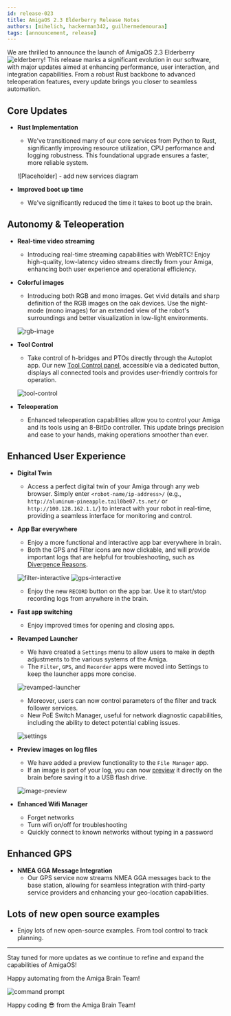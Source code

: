 ```yaml
---
id: release-023
title: AmigaOS 2.3 Elderberry Release Notes
authors: [mihelich, hackerman342, guilhermedemouraa]
tags: [announcement, release]
---
```


We are thrilled to announce the launch of AmigaOS 2.3 Elderberry
![elderberry](https://emoji.slack-edge.com/TVC7D3Y9Z/elderberry/3aa0c9d737e7f8cf.gif)!
This release marks a significant evolution in our software, with major updates aimed at enhancing performance,
user interaction, and integration capabilities. From a robust Rust backbone to advanced teleoperation
features, every update brings you closer to seamless automation.

## Core Updates

* **Rust Implementation**
  * We've transitioned many of our core services from Python to Rust,
  significantly improving resource utilization, CPU performance and logging robustness.
  This foundational upgrade ensures a faster, more reliable system.

  ![Placeholder] - add new services diagram

* **Improved boot up time**
  * We've significantly reduced the time it takes to boot up the brain.

## Autonomy & Teleoperation

* **Real-time video streaming**
  * Introducing real-time streaming capabilities with WebRTC! Enjoy high-quality,
  low-latency video streams directly from your Amiga,
  enhancing both user experience and operational efficiency.

* **Colorful images**
  * Introducing both RGB and mono images.
  Get vivid details and sharp definition of the RGB images on the oak devices.
  Use the night-mode (mono images) for an extended view of the robot's surroundings
  and better visualization in low-light environments.

  ![rgb-image](https://github.com/farm-ng/amiga-dev-kit/assets/133177230/4e338205-6f07-42a7-8131-5ee6522d597b)

* **Tool Control**
  * Take control of h-bridges and PTOs directly through the Autoplot app.
  Our new [Tool Control panel](/docs/apps/autoplot_app/#tool-control),
  accessible via a dedicated button,
  displays all connected tools and provides user-friendly controls for operation.

  ![tool-control](https://github.com/farm-ng/amiga-dev-kit/assets/133177230/7ea61bf7-d90f-4c06-b98e-bc7f76133213)

* **Teleoperation**
  * Enhanced teleoperation capabilities allow you to control your Amiga and
  its tools using an 8-BitDo controller.
  This update brings precision and ease to your hands, making operations smoother than ever.

## Enhanced User Experience

* **Digital Twin**
  * Access a perfect digital twin of your Amiga through any web browser.
  Simply enter `<robot-name/ip-address>/` (e.g., `http://aluminum-pineapple.tail0be07.ts.net/` or
  `http://100.128.162.1.1/`) to interact with your robot in real-time,
  providing a seamless interface for monitoring and control.

* **App Bar everywhere**
  * Enjoy a more functional and interactive app bar everywhere in brain.
  * Both the GPS and Filter icons are now clickable, and will provide important
  logs that are helpful for troubleshooting, such as
  [Divergence Reasons](add-link-to-page).

  ![filter-interactive](https://github.com/farm-ng/amiga-dev-kit/assets/133177230/9e6ab78d-dd52-4d86-9688-53b7ee9bff66)
  ![gps-interactive](https://github.com/farm-ng/amiga-dev-kit/assets/133177230/c026d6fb-c86e-43d9-b8ca-928bd2ed5515)

  * Enjoy the new `RECORD` button on the app bar.
  Use it to start/stop recording logs from anywhere in the brain.

* **Fast app switching**
  * Enjoy improved times for opening and closing apps.

* **Revamped Launcher**
  * We have created a `Settings` menu to allow users to make in depth adjustments to
  the various systems of the Amiga.
  * The `Filter`, `GPS`, and `Recorder` apps were moved into Settings to keep the launcher apps
  more concise.

  ![revamped-launcher](https://github.com/farm-ng/amiga-dev-kit/assets/133177230/7cc6cd85-0f9f-47d7-bea8-2d68a3bb9649)

  * Moreover, users can now control parameters of the filter and track follower services.
  * New PoE Switch Manager, useful for network diagnostic capabilities, including the ability to
  detect potential cabling issues.

  ![settings](https://github.com/farm-ng/amiga-dev-kit/assets/133177230/3046a543-0888-4827-b4e8-c9c9483ef393)

* **Preview images on log files**
  * We have added a preview functionality to the `File Manager` app.
  * If an image is part of your log, you can now [preview](/docs/apps/file_manager_app/#visualize-log-files)
  it directly on the brain
  before saving it to a USB flash drive.

  ![image-preview](https://github.com/farm-ng/amiga-dev-kit/assets/133177230/35ae5327-d744-48d5-a981-c9c026c52eb7)

* **Enhanced Wifi Manager**
  * Forget networks
  * Turn wifi on/off for troubleshooting
  * Quickly connect to known networks without typing in a password

## Enhanced GPS

* **NMEA GGA Message Integration**
  * Our GPS service now streams NMEA GGA messages back to the base station,
  allowing for seamless integration with third-party service providers and enhancing
  your geo-location capabilities.

## Lots of new open source examples

* Enjoy lots of new open-source examples.
From tool control to track planning.

---

Stay tuned for more updates as we continue to refine and expand the capabilities of AmigaOS!

Happy automating from the Amiga Brain Team!

![command prompt](https://user-images.githubusercontent.com/5157099/219821724-69dfc97d-17fc-4a08-933a-e6fb2446495e.jpg)

Happy coding :sunglasses: from the Amiga Brain Team!
